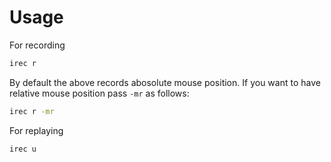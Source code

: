 # Usage

For recording
```sh
irec r
```

By default the above records abosolute mouse position. If you want to have relative mouse position pass `-mr` as follows:
```sh
irec r -mr
```

For replaying
```sh
irec u
```
